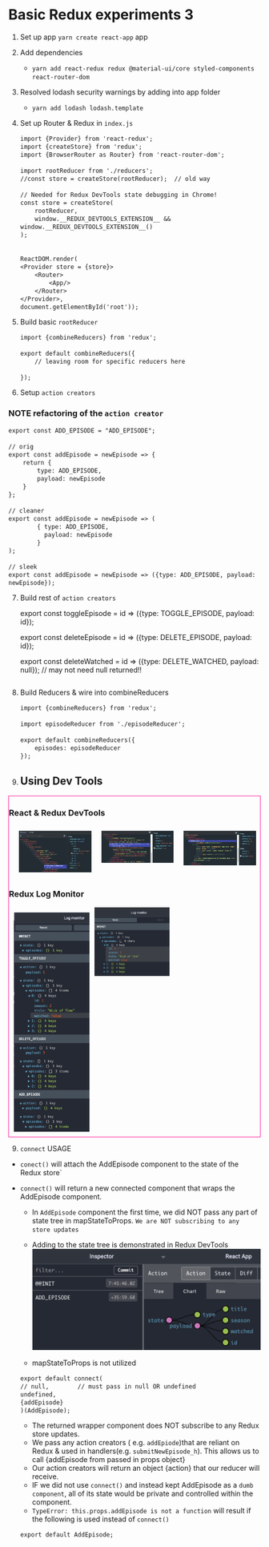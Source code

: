 # Basic Redux experiments 3

1) Set up app `yarn create react-app` app
2) Add dependencies
    - `yarn add react-redux redux @material-ui/core styled-components react-router-dom` 
3) Resolved lodash security warnings by adding into app folder

    - `yarn add lodash lodash.template`

4) Set up Router & Redux in `index.js`
    ````
    import {Provider} from 'react-redux';
    import {createStore} from 'redux';
    import {BrowserRouter as Router} from 'react-router-dom';

    import rootReducer from './reducers';
    //const store = createStore(rootReducer);  // old way

    // Needed for Redux DevTools state debugging in Chrome!
    const store = createStore(
        rootReducer,
        window.__REDUX_DEVTOOLS_EXTENSION__ && window.__REDUX_DEVTOOLS_EXTENSION__()
    );


    ReactDOM.render(
    <Provider store = {store}> 
        <Router>
            <App/>
        </Router>
    </Provider>, 
    document.getElementById('root'));

    ````


5) Build basic `rootReducer`
    ````
    import {combineReducers} from 'redux';

    export default combineReducers({
        // leaving room for specific reducers here

    });
    ````
6) Setup `action creators`

### NOTE refactoring of the `action creator`

````
export const ADD_EPISODE = "ADD_EPISODE";

// orig
export const addEpisode = newEpisode => {
    return {
        type: ADD_EPISODE,
        payload: newEpisode
    }
};

// cleaner
export const addEpisode = newEpisode => (
        { type: ADD_EPISODE,
          payload: newEpisode  
        }    
);

// sleek
export const addEpisode = newEpisode => ({type: ADD_EPISODE, payload: newEpisode});
````

7)  Build rest of `action creators`

    export const toggleEpisode = id => ({type: TOGGLE_EPISODE, payload: id});

    export const deleteEpisode = id => ({type: DELETE_EPISODE, payload: id});

    export const deleteWatched = id => ({type: DELETE_WATCHED, payload: null}); // may not need null returned!!
    
    ````

7) Build Reducers & wire into combineReducers
    ````
    import {combineReducers} from 'redux';

    import episodeReducer from './episodeReducer';

    export default combineReducers({
        episodes: episodeReducer
    });

    ````

8) ## Using Dev Tools 

<div style = 'border: 1px solid deeppink'>
    <h3 style = 'font-weight: bold'> React & Redux DevTools </h3>
    <div style = 'display: flex; justify-content: space-evenly; margin: 10px '>    
        <img  style = 'margin: 10px' src = 'app/src/img/md/Episodes_React_DevTools.png' alt = 'Episodes-ReactDevTools' width = 30% height = 100%/>
        <img style = 'margin: 10px'  src = 'app/src/img/md/Episode_React_DevTools.png' alt = 'Episode-ReactDevTools' width = 30% height = 100%/>
        <img style = 'margin: 10px' src = 'app/src/img/md/AddEpisode_React_DevTools.png' alt = 'AddEpisode-ReactDevTools' width = 30% height = 100%/>
    </div>
    <h3 style = 'font-weight: bold'> Redux Log Monitor</h3> 
    <div style = 'display: flex; align-items: flex-start align-content: flex-start' >
        <img style = 'margin: 10px'  src = 'app/src/img/md/Redux_DevTools_LogMonitor.png' alt = 'ReduxDevTools_logger' width = 30% height = 50%/>
        <img style = 'margin: 10px, position: absolute, top: 0' src = 'app/src/img/md/Redux_DevTools_initial.png' alt = 'Redux_DevTools'  width  = 30% height = 50%/>
    </div>

</div>

9) `connect` USAGE 
- `conect()` will attach the AddEpisode component to the state of the Redux store`
- `connect()` will return a new connected component that wraps the AddEpisode component. 

    - In `AddEpisode` component the first time, we did NOT pass any part of state tree in mapStateToProps. `We are NOT subscribing to any store updates`


    -   Adding to the state tree is demonstrated in Redux DevTools
    ![AddEpisode_add to state](app/src/img/md/Redux_DevTools_addingToState.png)
    - mapStateToProps is not utilized
    ````
    export default connect(
    // null,        // must pass in null OR undefined
    undefined,    
    {addEpisode}
    )(AddEpisode);
    ````
    - The returned wrapper component does NOT subscribe to any Redux store updates.
    - We pass any action creators ( e.g. `addEpiode`)that are reliant on Redux & used in handlers(e.g. ` submitNewEpisode_h `). This allows us to call {addEpisode from passed in props object}
    - Our action creators will return  an object {action} that our reducer will receive.
    - IF we did not use `connect()` and instead kept AddEpisode as a `dumb component`, all of its state would be private and controlled within the component. 
    - `TypeError: this.props.addEpisode is not a function` will result if the following is used instead of `connect()`
    ````
    export default AddEpisode;
    ```` 


